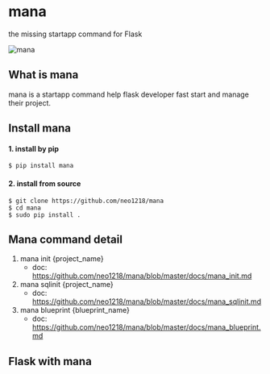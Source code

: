 mana
====
the missing startapp command for Flask <br/>

![mana](http://7xj431.com1.z0.glb.clouddn.com/manamana2.gif)

## What is mana
mana is a startapp command help flask developer fast start and manage their
project.

## Install mana
#### 1. install by pip

    $ pip install mana

#### 2. install from source

    $ git clone https://github.com/neo1218/mana
    $ cd mana
    $ sudo pip install .

## Mana command detail
1. mana init {project_name}
    * doc: https://github.com/neo1218/mana/blob/master/docs/mana_init.md
2. mana sqlinit {project_name}
    * doc: https://github.com/neo1218/mana/blob/master/docs/mana_sqlinit.md
3. mana blueprint {blueprint_name}
    * doc: https://github.com/neo1218/mana/blob/master/docs/mana_blueprint.md

## Flask with mana
